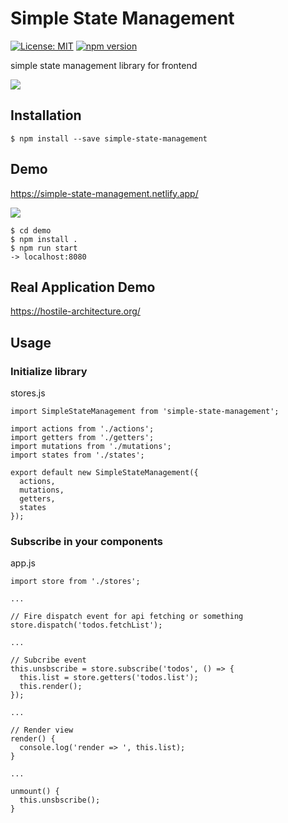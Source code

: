 # Simple State Management

[![License: MIT](https://img.shields.io/badge/License-MIT-yellow.svg)](https://opensource.org/licenses/MIT)
[![npm version](https://badge.fury.io/js/simple-state-management.svg)](https://badge.fury.io/js/simple-state-management)

simple state management library for frontend

<img src="https://github.com/MuuKojima/simple-state-manager/blob/develop/art/architecture.png?raw=true" />

## Installation

```
$ npm install --save simple-state-management
```

## Demo

https://simple-state-management.netlify.app/

<img src="https://github.com/MuuKojima/simple-state-management/blob/develop/art/demo.gif?raw=true" />

```
$ cd demo
$ npm install .
$ npm run start
-> localhost:8080
```

## Real Application Demo

https://hostile-architecture.org/

## Usage

### Initialize library

stores.js
```
import SimpleStateManagement from 'simple-state-management';

import actions from './actions';
import getters from './getters';
import mutations from './mutations';
import states from './states';

export default new SimpleStateManagement({
  actions,
  mutations,
  getters,
  states
});
```

### Subscribe in your components

app.js
```
import store from './stores';

...

// Fire dispatch event for api fetching or something
store.dispatch('todos.fetchList');

...

// Subcribe event
this.unsbscribe = store.subscribe('todos', () => {
  this.list = store.getters('todos.list');
  this.render();
});

...

// Render view
render() {
  console.log('render => ', this.list);
}

...

unmount() {
  this.unsbscribe();
}
```

